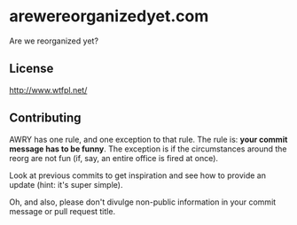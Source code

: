 # arewereorganizedyet.com

Are we reorganized yet?

## License

http://www.wtfpl.net/

## Contributing

AWRY has one rule, and one exception to that rule. The rule is: **your commit message has to be funny**. The exception is if the circumstances around the reorg are not fun (if, say, an entire office is fired at once). 

Look at previous commits to get inspiration and see how to provide an update (hint: it's super simple).

Oh, and also, please don't divulge non-public information in your commit message or pull request title.

